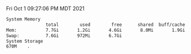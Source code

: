 Fri Oct  1 09:27:06 PM MDT 2021
```bash
System Memory
               total        used        free      shared  buff/cache   available
Mem:           7.7Gi       1.2Gi       4.6Gi       8.0Mi       1.9Gi       6.2Gi
Swap:          7.6Gi       972Mi       6.7Gi
System Storage
670M	.
```
```bash
